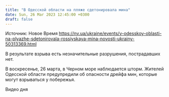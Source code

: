 ```yaml
---
title: "В Одесской области на пляже сдетонировала мина"
date: Sun, 26 Mar 2023 12:45:00 +0300
draft: false
---
```

Источник: Новое Время https://nv.ua/ukraine/events/v-odesskoy-oblasti-na-plyazhe-sdetonirovala-rossiyskaya-mina-novosti-ukrainy-50313369.html


В результате взрыва есть незначительные разрушения, пострадавших нет.

В воскресенье, 26 марта, в Черном море наблюдается шторм. Жителей Одесской области предупредили об опасности дрейфа мин, которые могут взрываться у побережья.

  Видео дня   
